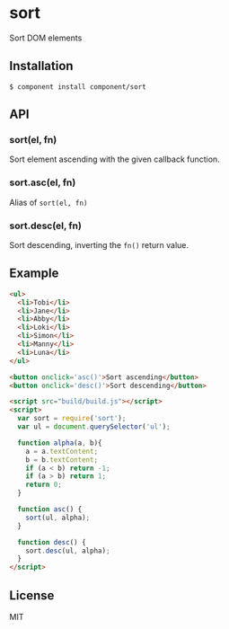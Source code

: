 
# sort

  Sort DOM elements

## Installation

    $ component install component/sort

## API

### sort(el, fn)

  Sort element ascending with the given callback function.

### sort.asc(el, fn)

  Alias of `sort(el, fn)`

### sort.desc(el, fn)

  Sort descending, inverting the `fn()` return value.

## Example

```html
<ul>
  <li>Tobi</li>
  <li>Jane</li>
  <li>Abby</li>
  <li>Loki</li>
  <li>Simon</li>
  <li>Manny</li>
  <li>Luna</li>
</ul>

<button onclick='asc()'>Sort ascending</button>
<button onclick='desc()'>Sort descending</button>

<script src="build/build.js"></script>
<script>
  var sort = require('sort');
  var ul = document.querySelector('ul');

  function alpha(a, b){
    a = a.textContent;
    b = b.textContent;
    if (a < b) return -1;
    if (a > b) return 1;
    return 0;
  }

  function asc() {
    sort(ul, alpha);
  }

  function desc() {
    sort.desc(ul, alpha);
  }
</script>
```

## License

  MIT
